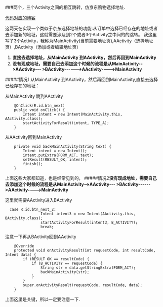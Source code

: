 

###两个，三个Activity之间的相互跳转，仿京东购物选择地址.



[代码对应的博客](http://http://blog.csdn.net/u014702332/article/details/53609819)


这两天在实现一个类似于京东选择地址的功能:从订单中选择已经存在的地址或者去添加新的地址，这就需要涉及到2个或者3个Activity之中间的的跳转。
我这里写了3个Activity，我称为MainActivity(当前需要地址页),AActivity（选择地址页）,BActivity（添加或者编辑地址页）
1. **直接去选择地址，从MainActivity 到AActivity，然后再回到MainActivity**
2. **没有现成地址，需要自己去添加这个时候的流程是从MainActivity-->AActivity--- >BActivity------>AActivity---->MainActivity**




#####情况1 从MainActivity 到AActivity，然后再回到MainActivity,直接去选择已经存在的地址：

从MainActivity 跳到AActivity
```
    @OnClick(R.id.btn_next)
    public void onClick() {
        Intent intent = new Intent(MainActivity.this, AActivity.class);
        startActivityForResult(intent, TYPE_A);
    }
```

从AActivity回到MainActivity
```
    private void backMainActivity(String text) {
        Intent intent = new Intent();
        intent.putExtra(FORM_ACT, text);
        setResult(RESULT_OK, intent);
        finish();
    }
```

上面这些大家都知道，也是经常见到的，
#####情况2**没有现成地址，需要自己去添加这个时候的流程是从MainActivity-->AActivity--- >BActivity------>AActivity---->MainActivity**

这里就需要AActivity进入BActivity
```
  case R.id.btn_next_2:
                Intent intent3 = new Intent(AActivity.this, BActivity.class);
                startActivityForResult(intent3, B_ACTIVITY);
                break;
```

注意一下再从BActivity回到AActivity
```
    @Override
    protected void onActivityResult(int requestCode, int resultCode, Intent data) {
        if (RESULT_OK == resultCode) {
            if (B_ACTIVITY == requestCode) {
                String str = data.getStringExtra(FORM_ACT);
                backMainActivity(str);
            }
        }
        super.onActivityResult(requestCode, resultCode, data);
    }

```
上面这里是关键，所以一定要注意一下.












